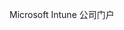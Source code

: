 <Token xmlns:xlink="http://www.w3.org/1999/xlink">Microsoft Intune 公司门户</Token>

<!--HONumber=May16_HO2-->


